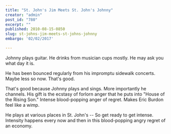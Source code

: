 ```yaml
---
title: "St. John's Jim Meets St. John's Johnny"
creator: "admin"
post_id: "780"
excerpt: ""
published: 2010-08-15-0850
slug: st-johns-jim-meets-st-johns-johnny
embargo: '02/02/2017'

---
```

Johnny plays guitar.  He drinks from musician cups mostly.  He may ask you what day it is.

He has been bounced regularly from his impromptu sidewalk concerts.  Maybe less so now.  That's good.

That's good because Johnny plays and sings.  More importantly he channels.  His gift is the ecstasy of forlorn anger that he puts into "House of the Rising Son."  Intense blood-popping anger of regret.  Makes Eric Burdon feel like a wimp.

He plays at various places in St. John's -- So get ready to get intense.  Intensity happens every now and then in this blood-popping angry regret of an economy.